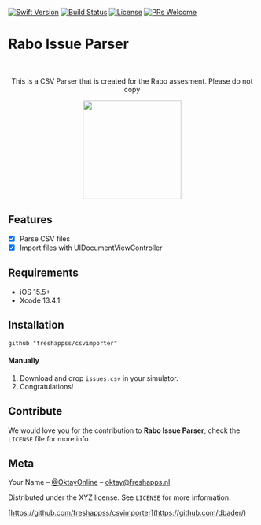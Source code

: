 [![Swift Version][swift-image]][swift-url]
[![Build Status][travis-image]][travis-url]
[![License][license-image]][license-url]
[![PRs Welcome](https://img.shields.io/badge/PRs-welcome-brightgreen.svg?style=flat-square)](http://makeapullrequest.com)

# Rabo Issue Parser
<br />
<p align="center">
  <p align="center">
    This is a CSV Parser that is created for the Rabo assesment. Please do not copy
  </p>
</p>

<p align="center">
<img src= "https://media0.giphy.com/media/sV1GxOjYHpVooG04nV/giphy.gif" width="200" >
</p>

## Features

- [x] Parse CSV files 
- [x] Import files with UIDocumentViewController

## Requirements

- iOS 15.5+
- Xcode 13.4.1

## Installation

```
github "freshappss/csvimporter"
```
#### Manually
1. Download and drop ```issues.csv``` in your simulator.  
2. Congratulations!  

## Contribute

We would love you for the contribution to **Rabo Issue Parser**, check the ``LICENSE`` file for more info.

## Meta

Your Name – [@OktayOnline](https://twitter.com/oktayonline) – oktay@freshapps.nl

Distributed under the XYZ license. See ``LICENSE`` for more information.

[https://github.com/freshappss/csvimporter](https://github.com/dbader/)

[swift-image]:https://img.shields.io/badge/swift-5.0-green.svg
[swift-url]: https://swift.org/
[license-image]: https://img.shields.io/badge/License-MIT-blue.svg
[license-url]: LICENSE
[travis-image]: https://img.shields.io/travis/dbader/node-datadog-metrics/master.svg?style=flat-square
[travis-url]: https://travis-ci.org/dbader/node-datadog-metrics
[codebeat-image]: https://codebeat.co/badges/c19b47ea-2f9d-45df-8458-b2d952fe9dad
[codebeat-url]: https://codebeat.co/projects/github-com-vsouza-awesomeios-com
